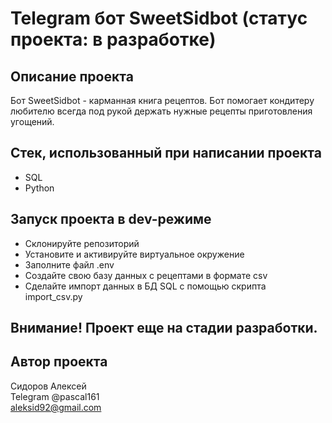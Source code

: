 # Telegram бот SweetSidbot (статус проекта: в разработке)

## Описание проекта
Бот SweetSidbot - карманная книга рецептов. Бот помогает кондитеру любителю всегда под рукой держать нужные рецепты приготовления угощений.

## Стек, использованный при написании проекта
- SQL
- Python

## Запуск проекта в dev-режиме
- Склонируйте репозиторий
- Установите и активируйте виртуальное окружение
- Заполните файл .env
- Создайте свою базу данных с рецептами в формате csv
- Сделайте импорт данных в БД SQL с помощью скрипта import_csv.py

## Внимание! Проект еще на стадии разработки.

## Автор проекта
Сидоров Алексей   
Telegram @pascal161   
aleksid92@gmail.com